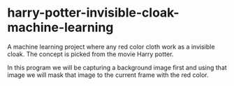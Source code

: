 # harry-potter-invisible-cloak-machine-learning
A machine learning project where any red color cloth work as a invisible cloak. The concept is picked from the movie Harry potter.

In this program we will be capturing a background image first and using that image we will mask that image to the current frame with the red color.
